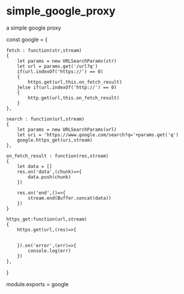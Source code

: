 # simple_google_proxy
a simple google proxy

const google = 
{   
    

    fetch : function(str,stream)
    {
        let params = new URLSearchParams(str)
        let url = params.get('/url?q')
        if(url.indexOf('https://') == 0)
        {
            https.get(url,this.on_fetch_result)
        }else if(url.indexOf('http://') == 0)
        {
            http.get(url,this.on_fetch_result)
        }
    },

    search : function(url,stream)
    {
        let params = new URLSearchParams(url)
        let uri = 'https://www.google.com/search?q='+params.get('q')
        google.https_get(uri,stream)
    },

    on_fetch_result : function(res,stream)
    {
        let data = []
        res.on('data',(chunk)=>{
            data.push(chunk)
        })

        res.on('end',()=>{
            stream.end(Buffer.concat(data))
        })
    }

    https_get:function(url,stream)
    {
        https.get(url,(res)=>{
            
            
        }).on('error',(err)=>{
            console.log(err)
        })
    },

    
    
    

 
    
}

module.exports = google
